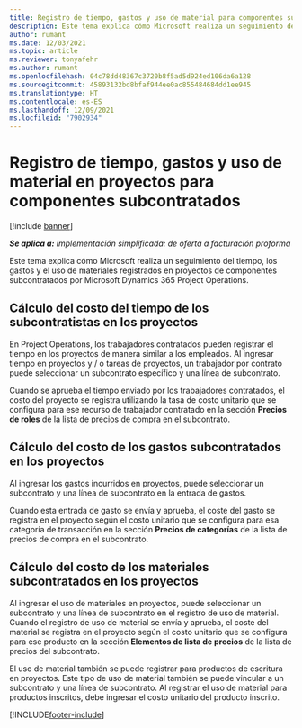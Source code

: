 ```yaml
---
title: Registro de tiempo, gastos y uso de material para componentes subcontratados
description: Este tema explica cómo Microsoft realiza un seguimiento del tiempo, los gastos y el uso de materiales registrados en proyectos de componentes subcontratados por Microsoft Dynamics 365 Project Operations.
author: rumant
ms.date: 12/03/2021
ms.topic: article
ms.reviewer: tonyafehr
ms.author: rumant
ms.openlocfilehash: 04c78dd48367c3720b8f5ad5d924ed106da6a128
ms.sourcegitcommit: 45893132bd8bfaf944ee0ac855484684dd1ee945
ms.translationtype: HT
ms.contentlocale: es-ES
ms.lasthandoff: 12/09/2021
ms.locfileid: "7902934"
---
```

# <a name="recording-time-expenses-and-material-usage-on-projects-for-subcontracted-components"></a>Registro de tiempo, gastos y uso de material en proyectos para componentes subcontratados

[!include [banner](../../includes/dataverse-preview.md)]

_**Se aplica a:** implementación simplificada: de oferta a facturación proforma_

Este tema explica cómo Microsoft realiza un seguimiento del tiempo, los gastos y el uso de materiales registrados en proyectos de componentes subcontratados por Microsoft Dynamics 365 Project Operations.

## <a name="costing-for-subcontractor-time-on-projects"></a>Cálculo del costo del tiempo de los subcontratistas en los proyectos
En Project Operations, los trabajadores contratados pueden registrar el tiempo en los proyectos de manera similar a los empleados. Al ingresar tiempo en proyectos y / o tareas de proyectos, un trabajador por contrato puede seleccionar un subcontrato específico y una línea de subcontrato.

Cuando se aprueba el tiempo enviado por los trabajadores contratados, el costo del proyecto se registra utilizando la tasa de costo unitario que se configura para ese recurso de trabajador contratado en la sección **Precios de roles** de la lista de precios de compra en el subcontrato.

## <a name="costing-for-subcontracted-expenses-on-projects"></a>Cálculo del costo de los gastos subcontratados en los proyectos
Al ingresar los gastos incurridos en proyectos, puede seleccionar un subcontrato y una línea de subcontrato en la entrada de gastos. 

Cuando esta entrada de gasto se envía y aprueba, el coste del gasto se registra en el proyecto según el costo unitario que se configura para esa categoría de transacción en la sección **Precios de categorías** de la lista de precios de compra en el subcontrato.

## <a name="costing-for-subcontracted-materials-on-projects"></a>Cálculo del costo de los materiales subcontratados en los proyectos
Al ingresar el uso de materiales en proyectos, puede seleccionar un subcontrato y una línea de subcontrato en el registro de uso de material. Cuando el registro de uso de material se envía y aprueba, el coste del material se registra en el proyecto según el costo unitario que se configura para ese producto en la sección **Elementos de lista de precios** de la lista de precios del subcontrato.

El uso de material también se puede registrar para productos de escritura en proyectos. Este tipo de uso de material también se puede vincular a un subcontrato y una línea de subcontrato. Al registrar el uso de material para productos inscritos, debe ingresar el costo unitario del producto inscrito. 


[!INCLUDE[footer-include](../../includes/footer-banner.md)]
